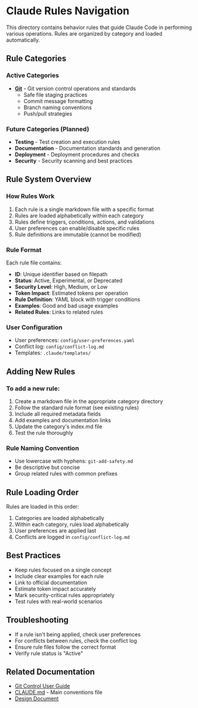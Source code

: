 # Claude Rules Navigation

This directory contains behavior rules that guide Claude Code in performing various operations. Rules are organized by category and loaded automatically.

## Rule Categories

### Active Categories
- **[Git](git/index.md)** - Git version control operations and standards
  - Safe file staging practices
  - Commit message formatting
  - Branch naming conventions
  - Push/pull strategies

### Future Categories (Planned)
- **Testing** - Test creation and execution rules
- **Documentation** - Documentation standards and generation
- **Deployment** - Deployment procedures and checks
- **Security** - Security scanning and best practices

## Rule System Overview

### How Rules Work
1. Each rule is a single markdown file with a specific format
2. Rules are loaded alphabetically within each category
3. Rules define triggers, conditions, actions, and validations
4. User preferences can enable/disable specific rules
5. Rule definitions are immutable (cannot be modified)

### Rule Format
Each rule file contains:
- **ID**: Unique identifier based on filepath
- **Status**: Active, Experimental, or Deprecated
- **Security Level**: High, Medium, or Low
- **Token Impact**: Estimated tokens per operation
- **Rule Definition**: YAML block with trigger conditions
- **Examples**: Good and bad usage examples
- **Related Rules**: Links to related rules

### User Configuration
- User preferences: `config/user-preferences.yaml`
- Conflict log: `config/conflict-log.md`
- Templates: `.claude/templates/`

## Adding New Rules

### To add a new rule:
1. Create a markdown file in the appropriate category directory
2. Follow the standard rule format (see existing rules)
3. Include all required metadata fields
4. Add examples and documentation links
5. Update the category's index.md file
6. Test the rule thoroughly

### Rule Naming Convention
- Use lowercase with hyphens: `git-add-safety.md`
- Be descriptive but concise
- Group related rules with common prefixes

## Rule Loading Order
Rules are loaded in this order:
1. Categories are loaded alphabetically
2. Within each category, rules load alphabetically
3. User preferences are applied last
4. Conflicts are logged in `config/conflict-log.md`

## Best Practices
- Keep rules focused on a single concept
- Include clear examples for each rule
- Link to official documentation
- Estimate token impact accurately
- Mark security-critical rules appropriately
- Test rules with real-world scenarios

## Troubleshooting
- If a rule isn't being applied, check user preferences
- For conflicts between rules, check the conflict log
- Ensure rule files follow the correct format
- Verify rule status is "Active"

## Related Documentation
- [Git Control User Guide](../../docs/rules/git/README.md)
- [CLAUDE.md](../../CLAUDE.md) - Main conventions file
- [Design Document](../../designs/git-control-design.md)